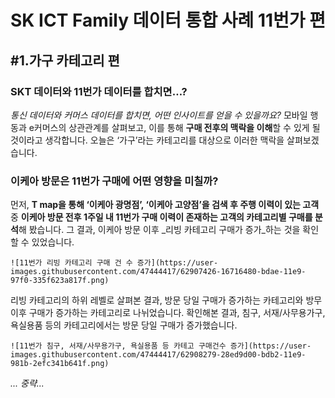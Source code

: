# SK ICT Family 데이터 통합 사례 11번가 편
## #1.가구 카테고리 편

### SKT 데이터와 11번가 데이터를 합치면…? 

_통신 데이터와 커머스 데이터를 합치면, 어떤 인사이트를 얻을 수 있을까요?_ 모바일 행동과 e커머스의 상관관계를 살펴보고, 이를 통해 **구매 전후의 맥락을 이해**할 수 있게 될 것이라고 생각합니다. 오늘은 ‘가구’라는 카테고리를 대상으로 이러한 맥락을 살펴보겠습니다. 




### 이케아 방문은 11번가 구매에 어떤 영향을 미칠까? 

먼저, **T map을 통해 ‘이케아 광명점’, ‘이케아 고양점’을 검색 후 주행 이력이 있는 고객** 중 **이케아 방문 전후 1주일 내 11번가 구매 이력이 존재하는 고객의 카테고리별 구매를 분석**해 봤습니다. 그 결과, 이케아 방문 이후 _리빙 카테고리 구매가 증가_하는 것을 확인할 수 있었습니다. 

    ![11번가 리빙 카테고리 구매 건 수 증가](https://user-images.githubusercontent.com/47444417/62907426-16716480-bdae-11e9-97f0-335f623a817f.png)

리빙 카테고리의 하위 레벨로 살펴본 결과, 방문 당일 구매가 증가하는 카테고리와 방무 이후 구매가 증가하는 카테고리로 나뉘었습니다. 
확인해본 결과, 침구, 서재/사무용가구, 욕실용품 등의 카테고리에서는 방문 당일 구매가 증가했습니다. 

    ![11번가 침구, 서재/사무용가구, 욕실용품 등 카테고 구매건수 증가](https://user-images.githubusercontent.com/47444417/62908279-28ed9d00-bdb2-11e9-981b-2efc341b641f.png)
    

_... 중략..._

